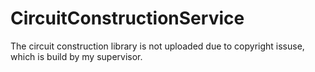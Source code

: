 # CircuitConstructionService
 
The circuit construction library is not uploaded due to copyright issuse, which is build by my supervisor.